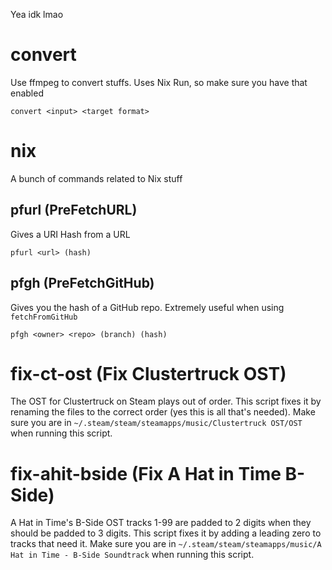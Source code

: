 Yea idk lmao

# convert

Use ffmpeg to convert stuffs. Uses Nix Run, so make sure you have that enabled

```nu
convert <input> <target format>
```

# nix

A bunch of commands related to Nix stuff

## pfurl (PreFetchURL)

Gives a URI Hash from a URL

```nu
pfurl <url> (hash)
```

## pfgh (PreFetchGitHub)

Gives you the hash of a GitHub repo. Extremely useful when using `fetchFromGitHub`

```nu
pfgh <owner> <repo> (branch) (hash)
```

# fix-ct-ost (Fix Clustertruck OST)

The OST for Clustertruck on Steam plays out of order.
This script fixes it by renaming the files to the correct order (yes this is all that's needed).
Make sure you are in `~/.steam/steam/steamapps/music/Clustertruck OST/OST` when running this script.

# fix-ahit-bside (Fix A Hat in Time B-Side)

A Hat in Time's B-Side OST tracks 1-99 are padded to 2 digits when they should be padded to 3 digits.
This script fixes it by adding a leading zero to tracks that need it.
Make sure you are in `~/.steam/steam/steamapps/music/A Hat in Time - B-Side Soundtrack` when running this script.

